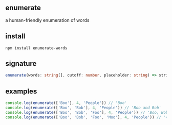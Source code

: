 ## enumerate
a human-friendly enumeration of words

## install
`npm install enumerate-words`

## signature
```typescript
enumerate(words: string[], cutoff: number, placeholder: string) => string
```

## examples
```javascript
console.log(enumerate(['Boo'], 4, 'People')) // 'Boo'
console.log(enumerate(['Boo', 'Bob'], 4, 'People')) // 'Boo and Bob'
console.log(enumerate(['Boo', 'Bob', 'Foo'], 4, 'People')) // 'Boo, Bob and Foo'
console.log(enumerate(['Boo', 'Bob', 'Foo', 'Moo'], 4, 'People')) // '4 People'
```
